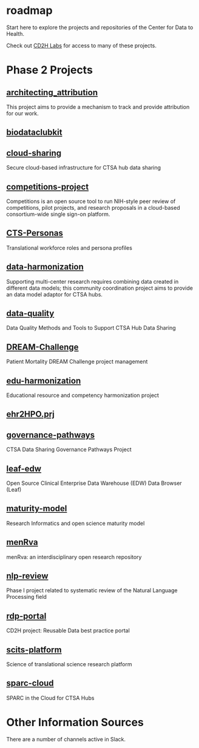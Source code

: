 # roadmap
Start here to explore the projects and repositories of the Center for Data to Health.

Check out [CD2H Labs](http://labs.cd2h.org) for access to many of these projects.

# Phase 2 Projects
## [architecting_attribution](https://github.com/data2health/architecting_attribution)
This project aims to provide a mechanism to track and provide attribution for our work.
## [biodataclubkit](https://github.com/data2health/biodataclubkit)

## [cloud-sharing](https://github.com/data2health/cloud-sharing)
Secure cloud-based infrastructure for CTSA hub data sharing
## [competitions-project](https://github.com/data2health/competitions-project)
Competitions is an open source tool to run NIH-style peer review of competitions, pilot projects, and research proposals in a cloud-based consortium-wide single sign-on platform.
## [CTS-Personas](https://github.com/data2health/CTS-Personas)
Translational workforce roles and persona profiles
## [data-harmonization](https://github.com/data2health/data-harmonization)
Supporting multi-center research requires combining data created in different data models; this community coordination project aims to provide an data model adaptor for CTSA hubs.
## [data-quality](https://github.com/data2health/data-quality)
Data Quality Methods and Tools to Support CTSA Hub Data Sharing
## [DREAM-Challenge](https://github.com/data2health/DREAM-Challenge)
Patient Mortality DREAM Challenge project management
## [edu-harmonization](https://github.com/data2health/edu-harmonization)
Educational resource and competency harmonization project
## [ehr2HPO.prj](https://github.com/data2health/ehr2HPO.prj)

## [governance-pathways](https://github.com/data2health/governance-pathways)
CTSA Data Sharing Governance Pathways Project
## [leaf-edw](https://github.com/data2health/leaf-edw)
Open Source Clinical Enterprise Data Warehouse (EDW) Data Browser (Leaf)
## [maturity-model](https://github.com/data2health/maturity-model)
Research Informatics and open science maturity model
## [menRva](https://github.com/data2health/menRva)
menRva: an interdisciplinary open research repository
## [nlp-review](https://github.com/data2health/nlp-review)
Phase I project related to systematic review of the Natural Language Processing field
## [rdp-portal](https://github.com/data2health/rdp-portal)
CD2H project: Reusable Data best practice portal
## [scits-platform](https://github.com/data2health/scits-platform)
Science of translational science research platform
## [sparc-cloud](https://github.com/data2health/sparc-cloud)
SPARC in the Cloud for CTSA Hubs

# Other Information Sources

There are a number of channels active in Slack.
